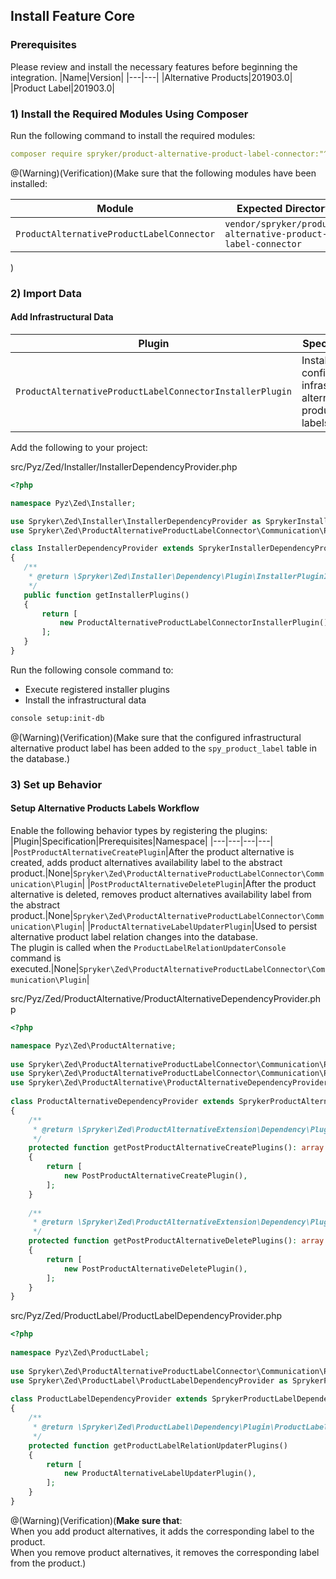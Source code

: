 ## Install Feature Core
### Prerequisites
Please review and install the necessary features before beginning the integration.
|Name|Version|
|---|---|
|Alternative Products|201903.0|
|Product Label|201903.0|

### 1) Install the Required Modules Using Composer
Run the following command to install the required modules:
```yaml
composer require spryker/product-alternative-product-label-connector:"^1.0.0" --update-with-dependencies
```
@(Warning)(Verification)(Make sure that the following modules have been installed:<table><thead><tr><th>Module</th><th>Expected Directory</th></tr></thead><tbody><tr><td>`ProductAlternativeProductLabelConnector`</td><td>`vendor/spryker/product-alternative-product-label-connector`</td></tr></tbody></table>)

### 2) Import Data
#### Add Infrastructural Data
|Plugin|Specification|Prerequisites|Namespace|
|---|---|---|---|
|`ProductAlternativeProductLabelConnectorInstallerPlugin`|Installs the configured infrastructural alternative product labels.|None|`Spryker\Zed\ProductAlternativeProductLabelConnector\Communication\Plugin\Installer`|

Add the following to your project:

src/Pyz/Zed/Installer/InstallerDependencyProvider.php
    
 ```php   
<?php
 
namespace Pyz\Zed\Installer;
 
use Spryker\Zed\Installer\InstallerDependencyProvider as SprykerInstallerDependencyProvider;
use Spryker\Zed\ProductAlternativeProductLabelConnector\Communication\Plugin\Installer\ProductAlternativeProductLabelConnectorInstallerPlugin;
 
class InstallerDependencyProvider extends SprykerInstallerDependencyProvider
{
	/**
	 * @return \Spryker\Zed\Installer\Dependency\Plugin\InstallerPluginInterface[]
	 */
	public function getInstallerPlugins()
	{
		return [
			new ProductAlternativeProductLabelConnectorInstallerPlugin(),
		];
	}
}
```

Run the following console command to:
* Execute registered installer plugins
* Install the infrastructural data

```bash
console setup:init-db
```
@(Warning)(Verification)(Make sure that the configured infrastructural alternative product label has been added to the `spy_product_label` table in the database.)

### 3) Set up Behavior
#### Setup Alternative Products Labels Workflow
Enable the following behavior types by registering the plugins:
|Plugin|Specification|Prerequisites|Namespace|
|---|---|---|---|
|`PostProductAlternativeCreatePlugin`|After the product alternative is created, adds product alternatives availability label to the abstract product.|None|`Spryker\Zed\ProductAlternativeProductLabelConnector\Communication\Plugin`|
|`PostProductAlternativeDeletePlugin`|After the product alternative is deleted, removes product alternatives availability label from the abstract product.|None|`Spryker\Zed\ProductAlternativeProductLabelConnector\Communication\Plugin`|
|`ProductAlternativeLabelUpdaterPlugin`|Used to persist alternative product label relation changes into the database. </br>The plugin is called when the `ProductLabelRelationUpdaterConsole` command is executed.|None|`Spryker\Zed\ProductAlternativeProductLabelConnector\Communication\Plugin`|

src/Pyz/Zed/ProductAlternative/ProductAlternativeDependencyProvider.php

```php
<?php

namespace Pyz\Zed\ProductAlternative;
 
use Spryker\Zed\ProductAlternativeProductLabelConnector\Communication\Plugin\PostProductAlternativeCreatePlugin;
use Spryker\Zed\ProductAlternativeProductLabelConnector\Communication\Plugin\PostProductAlternativeDeletePlugin;
use Spryker\Zed\ProductAlternative\ProductAlternativeDependencyProvider as SprykerProductAlternativeDependencyProvider;
 
class ProductAlternativeDependencyProvider extends SprykerProductAlternativeDependencyProvider
{
    /**
     * @return \Spryker\Zed\ProductAlternativeExtension\Dependency\Plugin\PostProductAlternativeCreatePluginInterface[]
     */
    protected function getPostProductAlternativeCreatePlugins(): array
    {
        return [
            new PostProductAlternativeCreatePlugin(),
        ];
    }
 
    /**
     * @return \Spryker\Zed\ProductAlternativeExtension\Dependency\Plugin\PostProductAlternativeDeletePluginInterface[]
     */
    protected function getPostProductAlternativeDeletePlugins(): array
    {
        return [
            new PostProductAlternativeDeletePlugin(),
        ];
    }
}
```

src/Pyz/Zed/ProductLabel/ProductLabelDependencyProvider.php

```php
<?php
 
namespace Pyz\Zed\ProductLabel;
 
use Spryker\Zed\ProductAlternativeProductLabelConnector\Communication\Plugin\ProductAlternativeLabelUpdaterPlugin;
use Spryker\Zed\ProductLabel\ProductLabelDependencyProvider as SprykerProductLabelDependencyProvider;
 
class ProductLabelDependencyProvider extends SprykerProductLabelDependencyProvider
{
    /**
     * @return \Spryker\Zed\ProductLabel\Dependency\Plugin\ProductLabelRelationUpdaterPluginInterface[]
     */
    protected function getProductLabelRelationUpdaterPlugins()
    {
        return [
            new ProductAlternativeLabelUpdaterPlugin(),
        ];
    }
}
```

@(Warning)(Verification)(**Make sure that**:</br>When you add product alternatives, it adds the corresponding label to the product.</br>When you remove product alternatives, it removes the corresponding label from the product.)